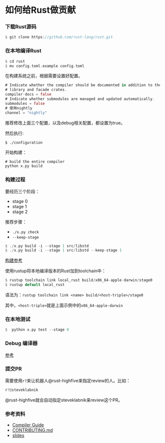 # 如何给Rust做贡献

### 下载Rust源码

```rust
$ git clone https://github.com/rust-lang/rust.git 
```

### 在本地编译Rust

```rust
$ cd rust
$ mv config.toml.example config.toml
```
在构建系统之前，根据需要设置好配置。

```rust
# Indicate whether the compiler should be documented in addition to the standard
# library and facade crates.
compiler-docs = false
# Indicate whether submodules are managed and updated automatically.
submodules = false
# 使用nightly
channel = "nightly"
```
推荐修改上面三个配置，以及debug相关配置，都设置为true。

然后执行:

```
$ ./configuration
```

开始构建：

```rust
# build the entire compiler
python x.py build
```

### 构建过程

要经历三个阶段：

- stage 0
- stage 1
- stage 2

推荐步骤：

- `./x.py check`
- `--keep-stage`

```rust
$ ./x.py build -i --stage 1 src/libstd
$ ./x.py build -i --stage 1 src/libstd --keep-stage 1
```

[构建参考](https://rust-lang-nursery.github.io/rustc-guide/how-to-build-and-run.html#workflow)

使用rustup将本地编译版本的Rust加到toolchain中：

```rust
$ rustup toolchain link local_rust build/x86_64-apple-darwin/stage0
$ rustup default local_rust
```

语法为：`rustup toolchain link <name> build/<host-triple>/stage0 `

其中，`<host-triple>`就是上面示例中的`x86_64-apple-darwin`

### 在本地测试

```rust
$  python x.py test --stage 0
```

### Debug 编译器

[参考](https://rust-lang-nursery.github.io/rustc-guide/compiler-debugging.html)


### 提交PR

需要使用`r?`来让机器人@rust-highfive来指定review的人。比如：

```rust
r?@steveklabnik
```

@rust-highfive就会自动指定steveklabnik来review这个PR。

### 参考资料

- [Compiler Guide](https://rust-lang-nursery.github.io/rustc-guide/how-to-build-and-run.html)
- [CONTRIBUTING.md](https://github.com/rust-lang/rust/blob/master/CONTRIBUTING.md)
- [slides](http://rust-meetup-paris.github.io/Talks/how_to_contribute/index.html)